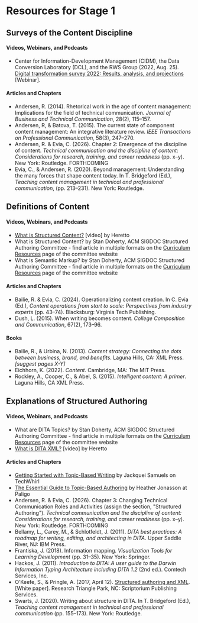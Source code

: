 # Resources for Stage 1

## Surveys of the Content Discipline  

#### Videos, Webinars, and Podcasts
* Center for Information-Development Management (CIDM), the Data Conversion Laboratory (DCL), and the RWS Group (2022, Aug. 25). [Digital transformation survey 2022: Results, analysis, and projections](https://www.infomanagementcenter.com/product/digital-transformation-survey-2022/) [Webinar].

#### Articles and Chapters
* Andersen, R. (2014). Rhetorical work in the age of content management: Implications for the field of technical communication. *Journal of Business and Technical Communication*, 28(2), 115–157.
* Andersen, R, & Batova, T. (2015). The current state of component content management: An integrative literature review. *IEEE Transactions on Professional Communication*, 58(3), 247–270.
* Andersen, R. & Evia, C. (2026). Chapter 2: Emergence of the discipline of content. *Technical communication and the discipline of content: Considerations for research, training, and career readiness* (pp. x–y). New York: Routledge. FORTHCOMING
* Evia, C., & Andersen, R. (2020). Beyond management: Understanding the many forces that shape content today. In T. Bridgeford (Ed.), *Teaching content management in technical and professional communication*, (pp. 213–231). New York: Routledge.

## Definitions of Content  

#### Videos, Webinars, and Podcasts
* [What is Structured Content?](https://www.youtube.com/watch?v=7SWhLVaWVP8&list=PL4ZeW5ujwMiHejcQaJrhxlSCHcRqlTidx&index=2) [video] by Heretto
* What is Structured Content? by Stan Doherty, ACM SIGDOC Structured Authoring Committee - find article in multiple formats on the [Curriculum Resources](https://acm-sigdoc-structured.org/1-curriculum-resources.html) page of the committee website
* What is Semantic Markup? by Stan Doherty, ACM SIGDOC Structured Authoring Committee - find article in multiple formats on the [Curriculum Resources](https://acm-sigdoc-structured.org/1-curriculum-resources.html) page of the committee website

#### Articles and Chapters
* Bailie, R. & Evia, C. (2024). Operationalizing content creation. In C. Evia (Ed.), *Content operations from start to scale: Perspectives from industry experts* (pp. 43–74). Blacksburg: Virginia Tech Publishing.
* Dush, L. (2015). When writing becomes content. *College Composition and Communication*, 67(2), 173–96.

#### Books
* Bailie, R., & Urbina, N. (2013). *Content strategy: Connecting the dots between business, brand, and benefits*. Laguna Hills, CA: XML Press. *[suggest pages X-Y]*
* Eichhorn, K. (2022). *Content*. Cambridge, MA: The MIT Press.
* Rockley, A., Cooper, C., & Abel, S. (2015). *Intelligent content: A primer*. Laguna Hills, CA XML Press.

## Explanations of Structured Authoring

#### Videos, Webinars, and Podcasts
* What are DITA Topics? by Stan Doherty, ACM SIGDOC Structured Authoring Committee - find article in multiple formats on the [Curriculum Resources](https://acm-sigdoc-structured.org/1-curriculum-resources.html) page of the committee website
* [What is DITA XML?](https://www.youtube.com/watch?v=Y9SzB5KceIQ&list=PL4ZeW5ujwMiHejcQaJrhxlSCHcRqlTidx&index=6) [video] by Heretto 

#### Articles and Chapters
* [Getting Started with Topic-Based Writing](https://techwhirl.com/getting-started-with-topic-based-writing/) by Jackquei Samuels on TechWhirl
* [The Essential Guide to Topic-Based Authoring](https://paligo.net/blog/structured-authoring/the-essential-guide-to-topic-based-authoring/) by Heather Jonasson at Paligo
* Andersen, R. & Evia, C. (2026). Chapter 3: Changing Technical Communication Roles and Activities (assign the section, "Structured Authoring"). *Technical communication and the discipline of content: Considerations for research, training, and career readiness* (pp. x–y). New York: Routledge. FORTHCOMING
* Bellamy, L., Carey, M., & Schlotfeldt, J. (2011). *DITA best practices: A roadmap for writing, editing, and architecting in DITA*. Upper Saddle River, NJ: IBM Press.
* Frantiska, J. (2018). Information mapping. *Visualization Tools for Learning Development* (pp. 31–35). New York: Springer.
* Hackos, J. (2011). *Introduction to DITA: A user guide to the Darwin Information Typing Architecture including DITA 1.2* (2nd ed.). Comtech Services, Inc.
* O’Keefe, S., & Pringle, A. (2017, April 12). [Structured authoring and XML](https://www.scriptorium.com/structure.pdf). [White paper]. Research Triangle Park, NC: Scriptorium Publishing Services.
* Swarts, J. (2020). Writing about structure in DITA. In T. Bridgeford (Ed.), *Teaching content management in technical and professional communication* (pp. 155–173). New York: Routledge.

